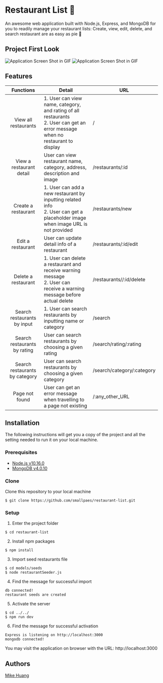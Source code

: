 # Restaurant List 🍣

An awesome web application built with Node.js, Express, and MongoDB for you to readily manage your restaurant lists: Create, view, edit, delete, and search restaurant are as easy as pie 🥧

## Project First Look
![Application Screen Shot in GIF](https://thumbs.gfycat.com/RectangularFragrantDoe-size_restricted.gif)
![Application Screen Shot in GIF](https://thumbs.gfycat.com/AcclaimedAjarKoala-size_restricted.gif)


## Features
| Functions              | Detail                                            | URL                         |
| :--------------------: | ------------------------------------------------- | --------------------------- |
| View all restaurants | 1. User can view name, category, and rating of all restaurants<br>2. User can get an error message when no restaurant to display | / |
| View a restaurant detail | User can view restaurant name, category, address, description and image | /restaurants/:id |
| Create a restaurant | 1. User can add a new restaurant by inputting related info<br>2. User can get a placeholder image when image URL is not provided | /restaurants/new |   
| Edit a restaurant | User can update detail info of a restaurant | /restaurants/:id/edit |
| Delete a restaurant | 1. User can delete a restaurant and receive warning message<br>2. User can receive a warning message before actual delete | /restaurants//:id/delete |
| Search restaurants by input | 1. User can search restaurants by inputting name or category | /search |
| Search restaurants by rating | User can search restaurants by choosing a given rating | /search/rating/:rating |
| Search restaurants by category | User can search restaurants by choosing a given category | /search/category/:category |
| Page not found | User can get an error message when travelling to a page not existing | /:any_other_URL |


## Installation
The following instructions will get you a copy of the project and all the setting needed to run it on your local machine.


### Prerequisites

- [Node.js v10.16.0](https://nodejs.org/en/download/)
- [MongoDB v4.0.10](https://www.mongodb.com/download-center/community)

### Clone

Clone this repository to your local machine

```
$ git clone https://github.com/smallpaes/restaurant-list.git
```

### Setup

1. Enter the project folder

```
$ cd restaurant-list
```

2. Install npm packages

```
$ npm install
```

3. Import seed restaurants file

```
$ cd models/seeds
$ node restaurantSeeder.js
```

4. Find the message for successful import

```
db connected!
restaurant seeds are created
```

5. Activate the server 

```
$ cd ../../
$ npm run dev
```

6. Find the message for successful activation

```
Express is listening on http://localhost:3000
mongodb connected!
```
You may visit the application on browser with the URL: http://localhost:3000

## Authors
[Mike Huang](https://github.com/smallpaes)